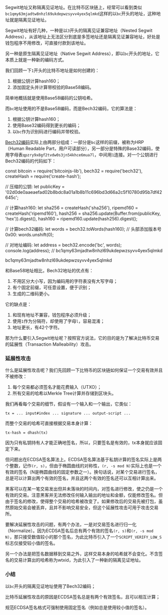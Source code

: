 Segwit地址又称隔离见证地址。在比特币区块链上，经常可以看到类似`bc1qmy63mjadtw8nhzl69ukdepwzsyvv4yex5qlmkd`这样的以`bc`开头的地址，这种地址就是隔离见证地址。

Segwit地址有好几种，一种是以`3`开头的隔离见证兼容地址（Nested Segwit Address），从该地址上无法区分到底是多签地址还是隔离见证兼容地址，好处是钱包程序不用修改，可直接付款到该地址。

另一种是原生隔离见证地址（Native Segwit Address），即以`bc`开头的地址，它本质上就是一种新的编码方式。

我们回顾一下`1`开头的比特币地址是如何创建的：

1. 根据公钥计算hash160；
2. 添加固定头并计算带校验的Base58编码。

简单地概括就是使用Base58编码的公钥哈希。

而`bc`地址使用的不是Base58编码，而是Bech32编码，它的算法是：

1. 根据公钥计算hash160；
2. 使用Base32编码得到更长的编码；
3. 以`bc`作为识别码进行编码并带校验。

[Bech32编码](https://github.com/bitcoin/bips/blob/master/bip-0173.mediawiki)实际上由两部分组成：一部分是`bc`这样的前缀，被称为HRP（Human Readable Part，用户可读部分），另一部分是特殊的Base32编码，使用字母表`qpzry9x8gf2tvdw0s3jn54khce6mua7l`，中间用`1`连接。对一个公钥进行Bech32编码的代码如下：

const
    bitcoin = require('bitcoinjs-lib'),
    bech32 = require('bech32'),
    createHash = require('create-hash');

// 压缩的公钥:
let publicKey = '02d0de0aaeaefad02b8bdc8a01a1b8b11c696bd3d66a2c5f10780d95b7df42645c';

// 计算hash160:
let
    sha256 = createHash('sha256'),
    ripemd160 = createHash('ripemd160'),
    hash256 = sha256.update(Buffer.from(publicKey, 'hex')).digest(),
    hash160 = ripemd160.update(hash256).digest();

// 计算bech32编码:
let words = bech32.toWords(hash160);
// 头部添加版本号0x00:
words.unshift(0);

// 对地址编码:
let address = bech32.encode('bc', words);
console.log(address); // bc1qmy63mjadtw8nhzl69ukdepwzsyvv4yex5qlmkd


bc1qmy63mjadtw8nhzl69ukdepwzsyvv4yex5qlmkd


和Base58地址相比，Bech32地址的优点有：

1. 不用区分大小写，因为编码用的字符表没有大写字母；
2. 有个固定前缀，可任意设置，便于识别；
3. 生成的二维码更小。

它的缺点是：

1. 和现有地址不兼容，钱包程序必须升级；
2. 使用`1`作为分隔符，却使用了字母`l`，容易混淆；
3. 地址更长，有42个字符。

那为什么要引入Segwit地址呢？按照官方说法，它的目的是为了解决比特币交易的延展性（Transaction Malleability）攻击。

### 延展性攻击

什么是延展性攻击呢？我们先回顾一下比特币的区块链如何保证一个交易有效并且不被修改：

1. 每个交易都必须签名才能花费输入（UTXO）；
2. 所有交易的哈希以Merkle Tree计算并存储到区块头。

我们再看每个交易的细节，假设有一个输入和一个输出，它类似：

```
tx = ... input#index ... signature ... output-script ...
```

而整个交易的哈希可直接根据交易本身计算：

```
tx-hash = dhash(tx)
```

因为只有私钥持有人才能正确地签名，所以，只要签名是有效的，tx本身就应该固定下来。

但问题出在ECDSA签名算法上。ECDSA签名算法基于私钥计算的签名实际上是两个整数，记作`(r, s)`，但由于椭圆曲线的对称性，`(r, -s mod N)`实际上也是一个有效的签名（N是椭圆曲线的固定参数之一）。换句话说，对某个交易进行签名，总是可以计算出两个有效的签名，并且这两个有效的签名还可以互相计算出来。

黑客可以在某一笔交易发出但并未落块的时间内，对签名进行修改，使之仍是一个有效的交易。注意黑客并无法修改任何输入输出的地址和金额，仅能修改签名。但由于签名的修改，使得整个交易的哈希被改变了。如果修改后的交易先被打包，虽然原始交易会被丢弃，且并不影响交易安全，但这个延展性攻击可用于攻击交易所。

要解决延展性攻击的问题，有两个办法，一是对交易签名进行归一化（Normalize）。因为ECDSA签名后总有两个有效的签名`(r, s)`和`(r, -s mod N)`，那只接受数值较小的那个签名，为此比特币引入了一个`SCRIPT_VERIFY_LOW_S`标志仅接受较小值的签名。

另一个办法是把签名数据移到交易之外，这样交易本身的哈希就不会变化。不含签名的交易计算出的哈希称为wtxid，为此引入了一种新的隔离见证地址。

### 小结

以`bc`开头的隔离见证地址使用了Bech32编码；

比特币延展性攻击的原因是ECDSA签名总是有两个有效签名，且可以相互计算；

规范ECDSA签名格式可强制使用固定签名（例如总是使用较小值的签名）。